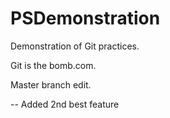 PSDemonstration
===============

Demonstration of Git practices.

Git is the bomb.com.

Master branch edit.

-- Added 2nd best feature
